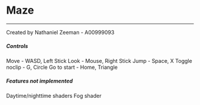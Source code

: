 # Maze
---
Created by Nathaniel Zeeman - A00999093

##### Controls
Move - WASD, Left Stick
Look - Mouse, Right Stick
Jump - Space, X
Toggle noclip - G, Circle
Go to start - Home, Triangle

##### Features not implemented
Daytime/nighttime shaders
Fog shader
